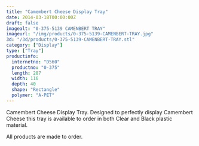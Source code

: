 ```yaml
---
title: "Camembert Cheese Display Tray"
date: 2014-03-18T00:00:00Z
draft: false
imagealt: "0-375-5139 CAMENBERT TRAY"
imageurl: "/img/products/0-375-5139-CAMENBERT-TRAY.jpg"
3d: "/3d/products/0-375-5139-CAMENBERT-TRAY.stl"
category: ["Display"]
type: ["Tray"]
productinfo:
  internetno: "D560"
  productno: "0-375"
  length: 287
  width: 116
  depth: 40
  shape: "Rectangle"
  polymer: "A-PET"
---
```

Camembert Cheese Display Tray. Designed to perfectly display Camembert Cheese this tray is available to order in both Clear and Black plastic material.

All products are made to order.